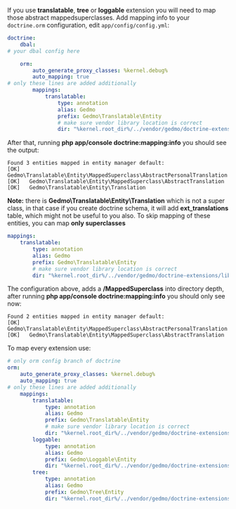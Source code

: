 If you use **translatable**, **tree** or **loggable**
extension you will need to map those abstract mappedsuperclasses. Add mapping info to your `doctrine.orm` configuration, edit `app/config/config.yml`:

~~~yaml
doctrine:
    dbal:
# your dbal config here

    orm:
        auto_generate_proxy_classes: %kernel.debug%
        auto_mapping: true
# only these lines are added additionally 
        mappings:
            translatable:
                type: annotation
                alias: Gedmo
                prefix: Gedmo\Translatable\Entity
                # make sure vendor library location is correct
                dir: "%kernel.root_dir%/../vendor/gedmo/doctrine-extensions/lib/Gedmo/Translatable/Entity"
~~~

After that, running **php app/console doctrine:mapping:info** you should see the output:

~~~
Found 3 entities mapped in entity manager default:
[OK]   Gedmo\Translatable\Entity\MappedSuperclass\AbstractPersonalTranslation
[OK]   Gedmo\Translatable\Entity\MappedSuperclass\AbstractTranslation
[OK]   Gedmo\Translatable\Entity\Translation
~~~

**Note:** there is **Gedmo\Translatable\Entity\Translation** which is not a super class, in that case
if you create doctrine schema, it will add **ext_translations** table, which might not be useful
to you also. To skip mapping of these entities, you can map **only superclasses**

~~~yaml
mappings:
    translatable:
        type: annotation
        alias: Gedmo
        prefix: Gedmo\Translatable\Entity
        # make sure vendor library location is correct
        dir: "%kernel.root_dir%/../vendor/gedmo/doctrine-extensions/lib/Gedmo/Translatable/Entity/MappedSuperclass"
~~~

The configuration above, adds a **/MappedSuperclass** into directory depth, after running
**php app/console doctrine:mapping:info** you should only see now:

~~~
Found 2 entities mapped in entity manager default:
[OK]   Gedmo\Translatable\Entity\MappedSuperclass\AbstractPersonalTranslation
[OK]   Gedmo\Translatable\Entity\MappedSuperclass\AbstractTranslation
~~~

To map every extension use:

~~~yaml
# only orm config branch of doctrine
orm:
    auto_generate_proxy_classes: %kernel.debug%
    auto_mapping: true
# only these lines are added additionally 
    mappings:
        translatable:
            type: annotation
            alias: Gedmo
            prefix: Gedmo\Translatable\Entity
            # make sure vendor library location is correct
            dir: "%kernel.root_dir%/../vendor/gedmo/doctrine-extensions/lib/Gedmo/Translatable/Entity"
        loggable:
            type: annotation
            alias: Gedmo
            prefix: Gedmo\Loggable\Entity
            dir: "%kernel.root_dir%/../vendor/gedmo/doctrine-extensions/lib/Gedmo/Loggable/Entity"
        tree:
            type: annotation
            alias: Gedmo
            prefix: Gedmo\Tree\Entity
            dir: "%kernel.root_dir%/../vendor/gedmo/doctrine-extensions/lib/Gedmo/Tree/Entity"
~~~